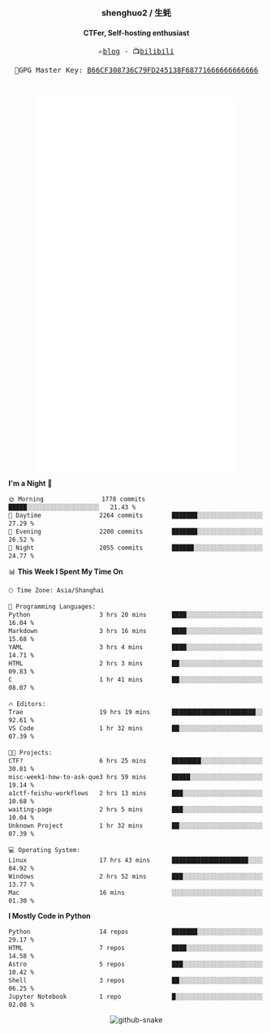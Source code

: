 <h3 align="center"> shenghuo2 / 生蚝 </h3>
<h4 align="center" >CTFer, Self-hosting enthusiast</h3>


<p align="center">
  <samp>
    ✍️<a href="https://blog.shenghuo2.top/">blog</a> -
    📺<a href="https://space.bilibili.com/85894935">bilibili</a>
  </samp>
</p>
<p align="center">
  <samp>
     🔐GPG Master Key: <a align="center" href="https://github.com/shenghuo2.gpg">B66CF308736C79FD245138F68771666666666666</a>
  </samp>
</p>
<br>
<p align="center">
  <a href="https://github.com/shenghuo2">
    <img width="400" align="top" src="https://github.com/shenghuo2/shenghuo2/blob/main/metrics.left.svg" />
  </a>
  <a href="https://github.com/shenghuo2">
    <img width="400" align="top" src="https://github.com/shenghuo2/shenghuo2/blob/main/metrics.right.svg" />
  </a>
</p>


<!--START_SECTION:waka-->
**I'm a Night 🦉** 

```text
🌞 Morning                1778 commits        █████░░░░░░░░░░░░░░░░░░░░   21.43 % 
🌆 Daytime                2264 commits        ███████░░░░░░░░░░░░░░░░░░   27.29 % 
🌃 Evening                2200 commits        ███████░░░░░░░░░░░░░░░░░░   26.52 % 
🌙 Night                  2055 commits        ██████░░░░░░░░░░░░░░░░░░░   24.77 % 
```


📊 **This Week I Spent My Time On** 

```text
🕑︎ Time Zone: Asia/Shanghai

💬 Programming Languages: 
Python                   3 hrs 20 mins       ████░░░░░░░░░░░░░░░░░░░░░   16.04 % 
Markdown                 3 hrs 16 mins       ████░░░░░░░░░░░░░░░░░░░░░   15.68 % 
YAML                     3 hrs 4 mins        ████░░░░░░░░░░░░░░░░░░░░░   14.71 % 
HTML                     2 hrs 3 mins        ██░░░░░░░░░░░░░░░░░░░░░░░   09.83 % 
C                        1 hr 41 mins        ██░░░░░░░░░░░░░░░░░░░░░░░   08.07 % 

🔥 Editors: 
Trae                     19 hrs 19 mins      ███████████████████████░░   92.61 % 
VS Code                  1 hr 32 mins        ██░░░░░░░░░░░░░░░░░░░░░░░   07.39 % 

🐱‍💻 Projects: 
CTF?                     6 hrs 25 mins       ████████░░░░░░░░░░░░░░░░░   30.81 % 
misc-week1-how-to-ask-que3 hrs 59 mins       █████░░░░░░░░░░░░░░░░░░░░   19.14 % 
a1ctf-feishu-workflows   2 hrs 13 mins       ███░░░░░░░░░░░░░░░░░░░░░░   10.68 % 
waiting-page             2 hrs 5 mins        ███░░░░░░░░░░░░░░░░░░░░░░   10.04 % 
Unknown Project          1 hr 32 mins        ██░░░░░░░░░░░░░░░░░░░░░░░   07.39 % 

💻 Operating System: 
Linux                    17 hrs 43 mins      █████████████████████░░░░   84.92 % 
Windows                  2 hrs 52 mins       ███░░░░░░░░░░░░░░░░░░░░░░   13.77 % 
Mac                      16 mins             ░░░░░░░░░░░░░░░░░░░░░░░░░   01.30 % 
```

**I Mostly Code in Python** 

```text
Python                   14 repos            ███████░░░░░░░░░░░░░░░░░░   29.17 % 
HTML                     7 repos             ████░░░░░░░░░░░░░░░░░░░░░   14.58 % 
Astro                    5 repos             ███░░░░░░░░░░░░░░░░░░░░░░   10.42 % 
Shell                    3 repos             ██░░░░░░░░░░░░░░░░░░░░░░░   06.25 % 
Jupyter Notebook         1 repo              █░░░░░░░░░░░░░░░░░░░░░░░░   02.08 % 
```




<!--END_SECTION:waka-->


<div align="center">
  <picture>
    <source media="(prefers-color-scheme: dark)" srcset="https://gist.githubusercontent.com/shenghuo2/bfce20b14ab0484cef03bae6e60e0b3a/raw/github-snake-dark.svg" />
    <source media="(prefers-color-scheme: light)" srcset="https://gist.githubusercontent.com/shenghuo2/bfce20b14ab0484cef03bae6e60e0b3a/raw/github-snake.svg" />
    <img alt="github-snake" src="https://gist.githubusercontent.com/shenghuo2/bfce20b14ab0484cef03bae6e60e0b3a/raw/github-snake.svg" />
  </picture>
</div>

<!--
**shenghuo2/shenghuo2** is a ✨ _special_ ✨ repository because its `README.md` (this file) appears on your GitHub profile.

Here are some ideas to get you started:

- 🔭 I’m currently working on ...
- 🌱 I’m currently learning ...
- 👯 I’m looking to collaborate on ...
- 🤔 I’m looking for help with ...
- 💬 Ask me about ...
- 📫 How to reach me: ...
- 😄 Pronouns: ...
- ⚡ Fun fact: ...
-->
